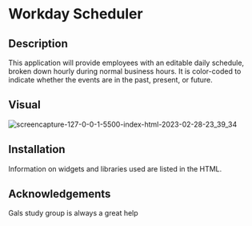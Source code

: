 # Workday Scheduler

## Description
This application will provide employees with an editable daily schedule, broken down hourly during normal business hours.  It is color-coded to indicate whether the events are in the past, present, or future. 

## Visual
![screencapture-127-0-0-1-5500-index-html-2023-02-28-23_39_34](https://user-images.githubusercontent.com/121777930/222046676-fd4835cb-82ca-48a9-9524-4b10efae9c71.png)

## Installation
Information on widgets and libraries used are listed in the HTML.

## Acknowledgements
Gals study group is always a great help
